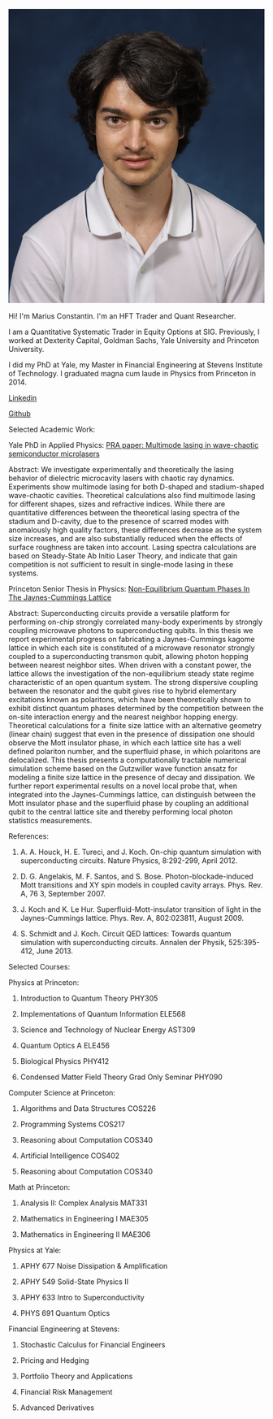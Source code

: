 ![Profile](https://github.com/mariusconstantin3011/mariusconstantin3011.github.io/blob/main/assets/media/marius_constantin.png)

Hi! I'm Marius Constantin. I'm an HFT Trader and Quant Researcher.

I am a Quantitative Systematic Trader in Equity Options at SIG. Previously, I worked at Dexterity Capital, Goldman Sachs, Yale University and Princeton University.

I did my PhD at Yale, my Master in Financial Engineering at Stevens Institute of Technology. I graduated magna cum laude in Physics from Princeton in 2014.

[Linkedin](https://www.linkedin.com/in/mariusconstantin11/)

[Github](https://github.com/mariusconstantin3011/)

Selected Academic Work:

Yale PhD in Applied Physics: [PRA paper: Multimode lasing in wave-chaotic semiconductor microlasers](https://arxiv.org/abs/1908.05397)

Abstract: We investigate experimentally and theoretically the lasing behavior of dielectric microcavity lasers with chaotic ray dynamics. Experiments show multimode lasing for both D-shaped and stadium-shaped wave-chaotic cavities. Theoretical calculations also find multimode lasing for different shapes, sizes and refractive indices. While there are quantitative differences between the theoretical lasing spectra of the stadium and D-cavity, due to the presence of scarred modes with anomalously high quality factors, these differences decrease as the system size increases, and are also substantially reduced when the effects of surface roughness are taken into account. Lasing spectra calculations are based on Steady-State Ab Initio Laser Theory, and indicate that gain competition is not sufficient to result in single-mode lasing in these systems.

Princeton Senior Thesis in Physics: [Non-Equilibrium Quantum Phases In The Jaynes-Cummings Lattice](https://drive.google.com/file/d/0B6afjoCKic9EVjhZSEp2Qm85Vm8/view?usp=drive_link&resourcekey=0-uwKBR30J19S0OXFqfCzb8g)

Abstract: Superconducting circuits provide a versatile platform for performing on-chip strongly correlated many-body experiments by strongly coupling microwave photons to superconducting qubits. In this thesis we report experimental progress on fabricating a Jaynes-Cummings kagome lattice in which each site is constituted of a microwave resonator strongly coupled to a superconducting transmon qubit, allowing photon hopping between nearest neighbor sites. When driven with a constant power, the lattice allows the investigation of the non-equilibrium steady state regime characteristic of an open quantum system. The strong dispersive coupling between the resonator and the qubit gives rise to hybrid elementary excitations known as polaritons, which have been theoretically shown to exhibit distinct quantum phases determined by the competition between the on-site interaction energy and the nearest neighbor hopping energy. Theoretical calculations for a finite size lattice with an alternative geometry (linear chain) suggest that even in the presence of dissipation one should observe the Mott insulator phase, in which each lattice site has a well defined polariton number, and the superfluid phase, in which polaritons are delocalized. This thesis presents a computationally tractable numerical simulation scheme based on the Gutzwiller wave function ansatz for modeling a finite size lattice in the presence of decay and dissipation. We further report experimental results on a novel local probe that, when integrated into the Jaynes-Cummings lattice, can distinguish between the Mott insulator phase and the superfluid phase by coupling an additional qubit to the central lattice site and thereby performing local photon statistics measurements.

References:

1) A. A. Houck, H. E. Tureci, and J. Koch. On-chip quantum simulation with superconducting circuits. Nature Physics, 8:292-299, April 2012.

2) D. G. Angelakis, M. F. Santos, and S. Bose. Photon-blockade-induced Mott transitions and XY spin models in coupled cavity arrays. Phys. Rev. A, 76 3, September 2007.

3) J. Koch and K. Le Hur. Superfluid-Mott-insulator transition of light in the Jaynes-Cummings lattice. Phys. Rev. A, 802:023811, August 2009.

4) S. Schmidt and J. Koch. Circuit QED lattices: Towards quantum simulation with superconducting circuits. Annalen der Physik, 525:395-412, June 2013.

Selected Courses:

Physics at Princeton: 

1) Introduction to Quantum Theory PHY305

2) Implementations of Quantum Information ELE568 

3) Science and Technology of Nuclear Energy AST309

4) Quantum Optics A ELE456 

5) Biological Physics PHY412

6) Condensed Matter Field Theory Grad Only Seminar PHY090

Computer Science at Princeton: 

1) Algorithms and Data Structures COS226

2) Programming Systems COS217

3) Reasoning about Computation COS340

4) Artificial Intelligence COS402

5) Reasoning about Computation COS340

Math at Princeton: 

1) Analysis II: Complex Analysis MAT331 

2) Mathematics in Engineering I MAE305

3) Mathematics in Engineering II MAE306 

Physics at Yale: 

1) APHY 677 Noise Dissipation & Amplification

2) APHY 549 Solid-State Physics II

3) APHY 633 Intro to Superconductivity

4) PHYS 691 Quantum Optics

Financial Engineering at Stevens: 

1) Stochastic Calculus for Financial Engineers

2) Pricing and Hedging

3) Portfolio Theory and Applications

4) Financial Risk Management

5) Advanced Derivatives




